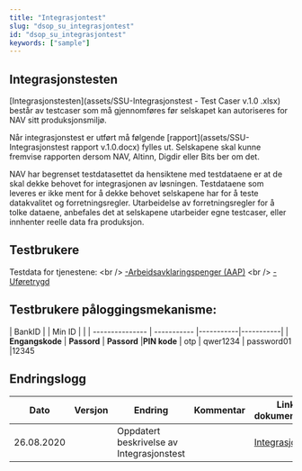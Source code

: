 ```yaml
---
title: "Integrasjontest"
slug: "dsop_su_integrasjontest"
id: "dsop_su_integrasjontest"
keywords: ["sample"]
---
```


## Integrasjonstesten

[Integrasjonstesten](assets/SSU-Integrasjonstest - Test Caser v.1.0 .xlsx) består av testcaser som må gjennomføres før selskapet kan autoriseres for NAV sitt produksjonsmiljø.

Når integrasjonstest er utført må følgende [rapport](assets/SSU-Integrasjonstest rapport v.1.0.docx) fylles ut. Selskapene skal kunne fremvise rapporten dersom NAV, Altinn, Digdir eller Bits ber om det.

NAV har begrenset testdatasettet da hensiktene med testdataene er at de skal dekke behovet for integrasjonen av løsningen. Testdataene som leveres er ikke ment for å dekke behovet selskapene har for å teste datakvalitet og forretningsregler. Utarbeidelse av forretningsregler for å tolke dataene, anbefales det at selskapene utarbeider egne testcaser, eller innhenter reelle data fra produksjon.

## Testbrukere

Testdata for tjenestene: <br \/> [ -Arbeidsavklaringspenger (AAP)](assets/Testdata_AAP_v1.0.xlsx) <br \/> [ -Uføretrygd](assets/Testdata_Uføre_v1.0.xlsx)

## Testbrukere påloggingsmekanisme:

| BankID |  | Min ID | |  | --------------- | ----------- |-----------|-----------|
| **Engangskode** | **Passord** | **Passord** |**PIN kode**
| otp | qwer1234 | password01 |12345

## Endringslogg

| Dato | Versjon | Endring |  Kommentar   | Link i dokumentasjon |
| --------------- | --------- | ------------------------------------------ |--------------|----------------------|
| 26.08.2020 |  | Oppdatert beskrivelse av Integrasjonstest |              |[Integrasjonstest](https://dokumentasjon.dsop.no/dsop_su_integrasjontest.html)|

